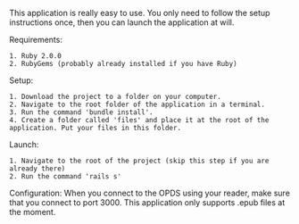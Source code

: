 This application is really easy to use. You only need to follow the setup instructions once, then you can launch the application at will.

Requirements:

	1. Ruby 2.0.0
	2. RubyGems (probably already installed if you have Ruby)

Setup:

	1. Download the project to a folder on your computer. 
	2. Navigate to the root folder of the application in a terminal. 
	3. Run the command 'bundle install'. 
	4. Create a folder called 'files' and place it at the root of the application. Put your files in this folder.

Launch:

	1. Navigate to the root of the project (skip this step if you are already there)
	2. Run the command 'rails s'

Configuration:
	When you connect to the OPDS using your reader, make sure that you connect to port 3000. This application only supports .epub files at the moment.
